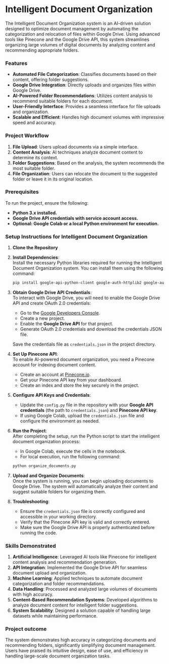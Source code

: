 # Intelligent Document Organization 

The Intelligent Document Organization system is an AI-driven solution designed to optimize document management by automating the categorization and relocation of files within Google Drive. Using advanced tools like Pinecone and the Google Drive API, this system streamlines organizing large volumes of digital documents by analyzing content and recommending appropriate folders.  

### **Features**  
- **Automated File Categorization**: Classifies documents based on their content, offering folder suggestions.  
- **Google Drive Integration**: Directly uploads and organizes files within Google Drive.  
- **AI-Powered Folder Recommendations**: Utilizes content analysis to recommend suitable folders for each document.  
- **User-Friendly Interface**: Provides a seamless interface for file uploads and organization.  
- **Scalable and Efficient**: Handles high document volumes with impressive speed and accuracy.  

### **Project Workflow**  
1. **File Upload**: Users upload documents via a simple interface.  
2. **Content Analysis**: AI techniques analyze document content to determine its context.  
3. **Folder Suggestions**: Based on the analysis, the system recommends the most suitable folder.  
4. **File Organization**: Users can relocate the document to the suggested folder or leave it in its original location.  

### **Prerequisites**  
To run the project, ensure the following:  
- **Python 3.x installed.**  
- **Google Drive API credentials with service account access.** 
- **Optional: Google Colab or a local Python environment for execution.**

### **Setup Instructions for Intelligent Document Organization**  

1. **Clone the Repository**
2. **Install Dependencies**:  
   Install the necessary Python libraries required for running the Intelligent Document Organization system. You can install them using the following command:  
   ```bash  
   pip install google-api-python-client google-auth-httplib2 google-auth-oauthlib pinecone-client  
   ```
3. **Obtain Google Drive API Credentials**:  
   To interact with Google Drive, you will need to enable the Google Drive API and create OAuth 2.0 credentials:  
   - Go to the [Google Developers Console](https://console.developers.google.com/).  
   - Create a new project.  
   - Enable the **Google Drive API** for that project.  
   - Generate OAuth 2.0 credentials and download the credentials JSON file.  

   Save the credentials file as `credentials.json` in the project directory.

4. **Set Up Pinecone API**:  
   To enable AI-powered document organization, you need a Pinecone account for indexing document content.  
   - Create an account at [Pinecone.io](https://www.pinecone.io/).  
   - Get your Pinecone API key from your dashboard.  
   - Create an index and store the key securely in the project.

5. **Configure API Keys and Credentials**:  
   - Update the `config.py` file in the repository with your **Google API credentials** (the path to `credentials.json`) and **Pinecone API key**.  
   - If using Google Colab, upload the `credentials.json` file and configure the environment as needed.

6. **Run the Project**:  
   After completing the setup, run the Python script to start the intelligent document organization process:  
   - In Google Colab, execute the cells in the notebook.  
   - For local execution, run the following command:  
   ```bash  
   python organize_documents.py  
   ```
7. **Upload and Organize Documents**:  
   Once the system is running, you can begin uploading documents to Google Drive. The system will automatically analyze their content and suggest suitable folders for organizing them.

8. **Troubleshooting**:  
   - Ensure the `credentials.json` file is correctly configured and accessible in your working directory.  
   - Verify that the Pinecone API key is valid and correctly entered.  
   - Make sure the Google Drive API is properly authenticated before running the code.

### **Skills Demonstrated**  
1. **Artificial Intelligence**: Leveraged AI tools like Pinecone for intelligent content analysis and recommendation generation.  
2. **API Integration**: Implemented the Google Drive API for seamless document upload and organization.  
3. **Machine Learning**: Applied techniques to automate document categorization and folder recommendations.  
4. **Data Handling**: Processed and analyzed large volumes of documents with high accuracy.   
5. **Content-Based Recommendation Systems**: Developed algorithms to analyze document content for intelligent folder suggestions.    
6. **System Scalability**: Designed a solution capable of handling large datasets while maintaining performance.  

### **Project outcome**  
The system demonstrates high accuracy in categorizing documents and recommending folders, significantly simplifying document management. Users have praised its intuitive design, ease of use, and efficiency in handling large-scale document organization tasks.
